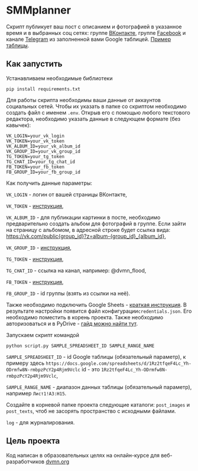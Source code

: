 # SMMplanner

Скрипт публикует ваш пост с описанием и фотографией в указанное время и в выбранных соц сетях: группе [ВКонтакте](https://vk.com/), группе [Facebook](https://www.facebook.com/) и канале [Telegram](https://tlgrm.ru/) из заполненной вами Google таблицей.
 [Пример таблицы](https://docs.google.com/spreadsheets/d/1Rz2tfqeF4Lc_Yh-ODrmfw8N-rmbpzPcY2p4Rjm9Vclc/edit#gid=0).

## Как запустить
 Устанавливаем необходимые библиотеки
 ```
 pip install requirements.txt
```
 
 Для работы скрипта необходимы ваши данные от аккаунтов социальных сетей. Чтобы их указать в папке со скриптом необходимо создать файл с именем `.env`. Открыв его с помощью любого текстового редактора, необходимо указать данные в следующем формате (без кавычек):
 ```
VK_LOGIN=your_vk_login
VK_TOKEN=your_vk_token
VK_ALBUM_ID=your_vk_album_id
VK_GROUP_ID=your_vk_group_id
TG_TOKEN=your_tg_token
TG_CHAT_ID=your_tg_chat_id
FB_TOKEN=your_fb_token
FB_GROUP_ID=your_fb_group_id
```

Как получить данные параметры: 

`VK_LOGIN` - логин от вашей страницы ВКонтакте,

`VK_TOKEN` - [инструкция](https://devman.org/qna/63/kak-poluchit-token-polzovatelja-dlja-vkontakte/), 

`VK_ALBUM_ID` - для публикации картинки в посте, необходимо предварительно создать альбом для фотографий в группе. Если зайти на страницу с альбомом, в адресной строке будет ссылка вида: https://vk.com/public{group_id}?z=album-{group_id}_{album_id},

`VK_GROUP_ID` - [инструкция](https://regvk.com/id/),

`TG_TOKEN` - [инструкция](https://smmplanner.com/blog/otlozhennyj-posting-v-telegram/), 

`TG_CHAT_ID` - ссылка на канал, например: @dvmn_flood, 

`FB_TOKEN` - [инструкция](https://developers.facebook.com/docs/graph-api/explorer/),

`FB_GROUP_ID` - id группы (взять из ссылки на неё).

Также необходимо подключить Google Sheets - [краткая инструкция](https://developers.google.com/sheets/api/quickstart/python). В результате настройки появится файл конфигурации```credentials.json```. Его необходимо поместить в корень проекта. Также необходимо авторизоваться и в PyDrive - [гайд можно найти тут](https://googleworkspace.github.io/PyDrive/docs/build/html/quickstart.html#authentication). 
 
 
 Запускаем скрипт командой 
 ```
 python script.py SAMPLE_SPREADSHEET_ID SAMPLE_RANGE_NAME 
 ```
 `SAMPLE_SPREADSHEET_ID` - id Google таблицы (обязательный параметр), к примеру здесь  ```https://docs.google.com/spreadsheets/d/1Rz2tfqeF4Lc_Yh-ODrmfw8N-rmbpzPcY2p4Rjm9Vclc``` id  - это ```1Rz2tfqeF4Lc_Yh-ODrmfw8N-rmbpzPcY2p4Rjm9Vclc```,

`SAMPLE_RANGE_NAME` - диапазон данных таблицы (обязательный параметр), например ```Лист1!A3:H15```.
 
 
 Создайте в корневой папке проекта следующие каталоги: 
  `post_images`  и  `post_texts`, чтоб не засорять пространство с исходными файлами.
  
  `log` - для журналирования.
 
## Цель проекта
 Код написан в образовательных целях на онлайн-курсе для веб-разработчиков [dvmn.org](https://dvmn.org/modules/) 
